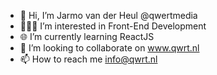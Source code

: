 - 👋 Hi, I’m Jarmo van der Heul @qwertmedia
- 👨🏻‍💻 I’m interested in Front-End Development
- 🌐 I’m currently learning ReactJS
- 🤝 I’m looking to collaborate on www.qwrt.nl
- 📫 How to reach me info@qwrt.nl

